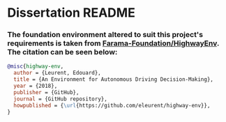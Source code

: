 ﻿# Dissertation README

 ### The foundation environment altered to suit this project's requirements is taken from [Farama-Foundation/HighwayEnv](https://github.com/Farama-Foundation/HighwayEnv). The citation can be seen below:
```bibtex
@misc{highway-env,
  author = {Leurent, Edouard},
  title = {An Environment for Autonomous Driving Decision-Making},
  year = {2018},
  publisher = {GitHub},
  journal = {GitHub repository},
  howpublished = {\url{https://github.com/eleurent/highway-env}},
}
